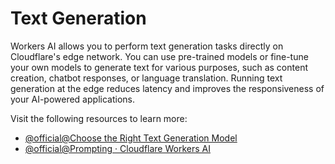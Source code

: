 # Text Generation

Workers AI allows you to perform text generation tasks directly on Cloudflare's edge network. You can use pre-trained models or fine-tune your own models to generate text for various purposes, such as content creation, chatbot responses, or language translation. Running text generation at the edge reduces latency and improves the responsiveness of your AI-powered applications.

Visit the following resources to learn more:

- [@official@Choose the Right Text Generation Model](https://developers.cloudflare.com/workers-ai/tutorials/how-to-choose-the-right-text-generation-model/)
- [@official@Prompting · Cloudflare Workers AI](https://developers.cloudflare.com/workers-ai/guides/prompting/)
